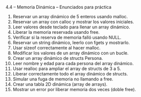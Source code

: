 4.4 – Memoria Dinámica – Enunciados para práctica

1. Reservar un array dinámico de 5 enteros usando malloc.
2. Reservar un array con calloc y mostrar los valores iniciales.
3. Leer valores desde teclado para llenar un array dinámico.
4. Liberar la memoria reservada usando free.
5. Verificar si la reserva de memoria falló usando NULL.
6. Reservar un string dinámico, leerlo con fgets y mostrarlo.
7. Usar sizeof correctamente al hacer malloc.
8. Modificar los valores de un array dinámico con un bucle.
9. Crear un array dinámico de structs Persona.
10. Leer nombre y edad para cada persona del array dinámico.
11. Usar realloc para ampliar el array de structs de 3 a 5.
12. Liberar correctamente todo el array dinámico de structs.
13. Simular una fuga de memoria no llamando a free.
14. Crear una tabla 2D dinámica (array de arrays).
15. Mostrar un error por liberar memoria dos veces (doble free).
